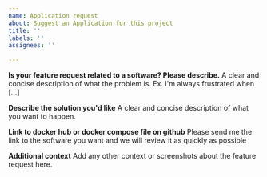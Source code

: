 ```yaml
---
name: Application request
about: Suggest an Application for this project
title: ''
labels: ''
assignees: ''

---
```


**Is your feature request related to a software? Please describe.**
A clear and concise description of what the problem is. Ex. I'm always frustrated when [...]

**Describe the solution you'd like**
A clear and concise description of what you want to happen.

**Link to docker hub or docker compose file on github**
Please send me the link to the software you want and we will review it as quickly as possible

**Additional context**
Add any other context or screenshots about the feature request here.
